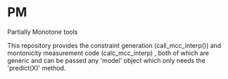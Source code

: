 # PM
Partially Monotone tools

This repository provides the constraint generation (call_mcc_interp()) and montonicity measurement code (calc_mcc_interp) , both of which are generic and can be passed any 'model' object which only needs the 'predict(X)' method.

